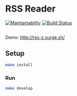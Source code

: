 # RSS Reader

[![Maintainability](https://api.codeclimate.com/v1/badges/fc8015f72b886c7bb757/maintainability)](https://codeclimate.com/github/Haliont/project-lvl3-s282/maintainability)
[![Build Status](https://travis-ci.org/Haliont/rss-reader.svg?branch=master)](https://travis-ci.org/Haliont/rss-reader)
##
Demo: http://rss-z.surge.sh/

## Setup

```sh
make install
```

### Run

```sh
make develop
```

